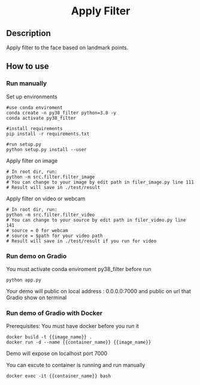 <div align="center">

# Apply Filter

</div>

## Description

Apply filter to the face based on landmark points.

## How to use

### Run manually

Set up environments

```
#use conda enviroment
conda create -n py38_filter python=3.8 -y
conda activate py38_filter

#install requirements
pip install -r requirements.txt

#run setup.py
python setup.py install --user

```
Apply filter on image

```
# In root dir, run:
python -m src.filter.filter_image
# You can change to your image by edit path in filer_image.py line 111
# Result will save in ./test/result

```
Apply filter on video or webcam

```
# In root dir, run:
python -m src.filter.filter_video
# You can change to your source by edit path in filer_video.py line 141
# source = 0 for webcam
# source = $path for your video path
# Result will save in ./test/result if you run for video

```

### Run demo on Gradio

You must activate conda enviroment py38_filter before run

```
python app.py

```
Your demo will public on local address : 0.0.0.0:7000 and public on url that Gradio show on terminal

### Run demo of Gradio with Docker

Prerequisites: You must have docker before you run it

```
docker build -t {{image_name}} .
docker run -d --name {{container_name}} {{image_name}}

```
Demo will expose on localhost port 7000

You can excute to container is running and run manually

```
docker exec -it {{container_name}} bash

```


